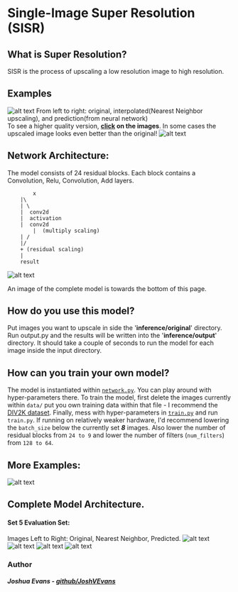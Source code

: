 # Single-Image Super Resolution (SISR)
## What is Super Resolution?
SISR is the process of upscaling a low resolution image to high resolution.

## Examples
![alt text](evaluation/Combined/000000000029.jpg)
From left to right: original, interpolated(Nearest Neighbor upscaling), and prediction(from neural network)<br />
To see a higher quality version, **[click](https://github.com/JoshVEvans/Super-Resolution/tree/master/evaluation/Combined) on the images**. In some cases the upscaled image looks even better than the original!
![alt text](evaluation/Combined/000000001300.jpg)

## Network Architecture:
The model consists of 24 residual blocks. Each block contains a Convolution, Relu, Convolution, Add layers.

            x
		|\
		| \
		|  conv2d
		|  activation
		|  conv2d
            |  (multiply scaling)
		| /
		|/
		+ (residual scaling)
		|
		result
![alt text](data/model_small.png)

An image of the complete model is towards the bottom of this page.

## How do you use this model?
Put images you want to upscale in side the '**inference/original**' directory. Run output.py and the results will be written into the '**inference/output**' directory. It should take a couple of seconds to run the model for each image inside the input directory.

## How can you train your own model?
The model is instantiated within [`network.py`](https://github.com/JoshVEvans/Super-Resolution/blob/master/network.py). You can play around with hyper-parameters there. To train the model, first delete the images currently within `data/` put you own training data within that file - I recommend the [DIV2K dataset](https://data.vision.ee.ethz.ch/cvl/DIV2K/). Finally, mess with hyper-parameters in [`train.py`](https://github.com/JoshVEvans/Super-Resolution/blob/master/train.py) and run `train.py`. If running on relatively weaker hardware, I'd recommend lowering the `batch_size` below the currently set ***8*** images. Also lower the number of residual blocks from `24 to 9` and lower the number of filters (`num_filters`) from `128 to 64`.

## More Examples:
![alt text](data/model_small.png)

## Complete Model Architecture.
#### Set 5 Evaluation Set:
Images Left to Right: Original, Nearest Neighbor, Predicted.
![alt text](evaluation/Combined/baboon.png)
![alt text](evaluation/Combined/baby.png)
![alt text](evaluation/Combined/butterfly.png)
![alt text](evaluation/Combined/comic.png)


### Author
##### Joshua Evans - [github/JoshVEvans](https://github.com/JoshVEvans)
